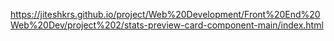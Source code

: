 https://jiteshkrs.github.io/project/Web%20Development/Front%20End%20Web%20Dev/project%202/stats-preview-card-component-main/index.html
